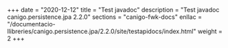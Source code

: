 +++
date        = "2020-12-12"
title       = "Test javadoc"
description = "Test javadoc canigo.persistence.jpa 2.2.0"
sections    = "canigo-fwk-docs"
enllac		= "/documentacio-llibreries/canigo.persistence.jpa/2.2.0/site/testapidocs/index.html"
weight		= 2
+++
